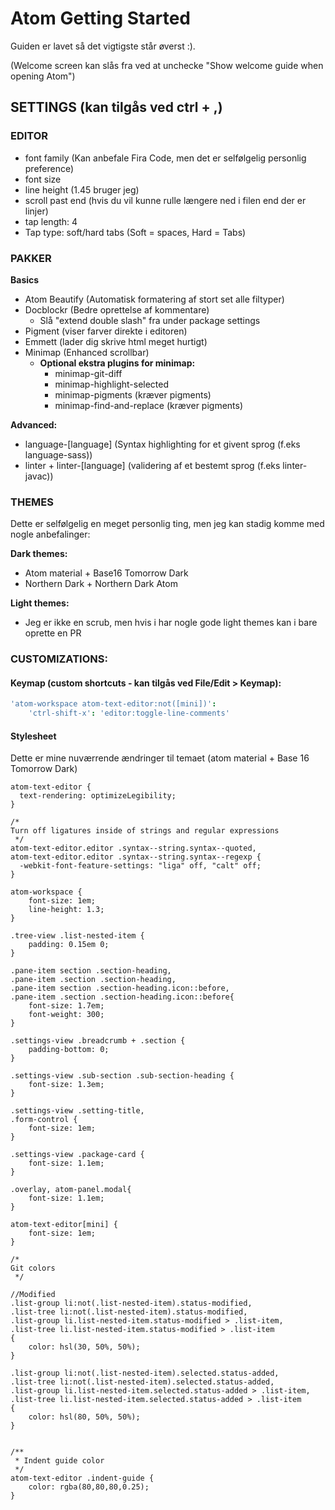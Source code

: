 # Atom Getting Started

Guiden er lavet så det vigtigste står øverst :).

(Welcome screen kan slås fra ved at unchecke "Show welcome guide when opening Atom")

## SETTINGS (kan tilgås ved ctrl + ,)

### EDITOR
* font family (Kan anbefale Fira Code, men det er selfølgelig personlig preference)
* font size
* line height (1.45 bruger jeg)
* scroll past end (hvis du vil kunne rulle længere ned i filen end der er linjer)
* tap length: 4
* Tap type: soft/hard tabs (Soft = spaces, Hard = Tabs)

### PAKKER
**Basics**
* Atom Beautify (Automatisk formatering af stort set alle filtyper)
* Docblockr (Bedre oprettelse af kommentare)
    * Slå "extend double slash" fra under package settings
* Pigment (viser farver direkte i editoren)
* Emmett (lader dig skrive html meget hurtigt)
* Minimap (Enhanced scrollbar)
  * **Optional ekstra plugins for minimap:**
    * minimap-git-diff
    * minimap-highlight-selected
    * minimap-pigments (kræver pigments)
    * minimap-find-and-replace (kræver pigments)

**Advanced:**
* language-[language] (Syntax highlighting for et givent sprog (f.eks language-sass))
* linter + linter-[language] (validering af et bestemt sprog (f.eks linter-javac))

### THEMES
Dette er selfølgelig en meget personlig ting, men jeg kan stadig komme med nogle anbefalinger:

**Dark themes:**
* Atom material + Base16 Tomorrow Dark
* Northern Dark + Northern Dark Atom

**Light themes:**
* Jeg er ikke en scrub, men hvis i har nogle gode light themes kan i bare oprette en PR

### CUSTOMIZATIONS:
#### Keymap (custom shortcuts - kan tilgås ved File/Edit > Keymap):
```cson
'atom-workspace atom-text-editor:not([mini])':
    'ctrl-shift-x': 'editor:toggle-line-comments'
```

#### Stylesheet
Dette er mine nuværrende ændringer til temaet (atom material + Base 16 Tomorrow Dark)
```less
atom-text-editor {
  text-rendering: optimizeLegibility;
}

/*
Turn off ligatures inside of strings and regular expressions
 */
atom-text-editor.editor .syntax--string.syntax--quoted,
atom-text-editor.editor .syntax--string.syntax--regexp {
  -webkit-font-feature-settings: "liga" off, "calt" off;
}

atom-workspace {
    font-size: 1em;
    line-height: 1.3;
}

.tree-view .list-nested-item {
    padding: 0.15em 0;
}

.pane-item section .section-heading,
.pane-item .section .section-heading,
.pane-item section .section-heading.icon::before,
.pane-item .section .section-heading.icon::before{
    font-size: 1.7em;
    font-weight: 300;
}

.settings-view .breadcrumb + .section {
    padding-bottom: 0;
}

.settings-view .sub-section .sub-section-heading {
    font-size: 1.3em;
}

.settings-view .setting-title,
.form-control {
    font-size: 1em;
}

.settings-view .package-card {
    font-size: 1.1em;
}

.overlay, atom-panel.modal{
    font-size: 1.1em;
}

atom-text-editor[mini] {
    font-size: 1em;
}

/*
Git colors
 */

//Modified
.list-group li:not(.list-nested-item).status-modified,
.list-tree li:not(.list-nested-item).status-modified,
.list-group li.list-nested-item.status-modified > .list-item,
.list-tree li.list-nested-item.status-modified > .list-item
{
    color: hsl(30, 50%, 50%);
}

.list-group li:not(.list-nested-item).selected.status-added,
.list-tree li:not(.list-nested-item).selected.status-added,
.list-group li.list-nested-item.selected.status-added > .list-item,
.list-tree li.list-nested-item.selected.status-added > .list-item
{
    color: hsl(80, 50%, 50%);
}


/**
 * Indent guide color
 */
atom-text-editor .indent-guide {
    color: rgba(80,80,80,0.25);
}
```
